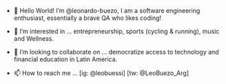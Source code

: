 - 👋 Hello World! 
  I’m @leonardo-buezo, I am a software engineering enthusiast, essentially a brave QA who likes coding! 

- 👀 I’m interested in ... entrepreneurship, sports (cycling & running), music and Wellness.
- 💞️ I’m looking to collaborate on ... democratize access to technology and financial education in Latin America.

- 📫 How to reach me ... [ig: @leobuessi] [tw: @LeoBuezo_Arg]

<!---
leonardo-buezo/leonardo-buezo is a ✨ special ✨ repository because its `README.md` (this file) appears on your GitHub profile.
You can click the Preview link to take a look at your changes.
--->
